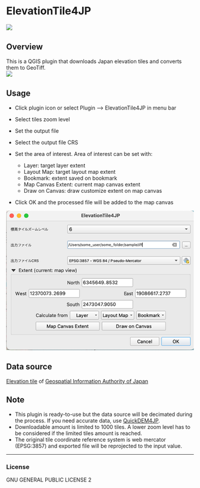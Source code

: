 # ElevationTile4JP
![](icon.png)

## Overview
This is a QGIS plugin that downloads Japan elevation tiles and converts them to GeoTiff.
<br>
![](./img/mov.gif)


## Usage

- Click plugin icon or select Plugin --> ElevationTile4JP in menu bar
- Select tiles zoom level
- Set the output file
- Select the output file CRS
- Set the area of interest. Area of interest can be set with:
  - Layer: target layer extent
  - Layout Map: target layout map extent
  - Bookmark: extent saved on bookmark
  - Map Canvas Extent: current map canvas extent
  - Draw on Canvas: draw customize extent on map canvas

- Click OK and the processed file will be added to the map canvas

<img src="img/dialog.png" alt="dialog" width="600"/>

## Data source
[Elevation tile](https://maps.gsi.go.jp/development/ichiran.html#dem) of [Geospatial Information Authority of Japan](https://www.gsi.go.jp/)

## Note
- This plugin is ready-to-use but the data source will be decimated during the process. If you need accurate data, use [QuickDEM4JP](https://github.com/MIERUNE/QuickDEM4JP).
- Downloadable amount is limited to 1000 tiles. A lower zoom level has to be considered if the limited tiles amount is reached.
- The original tile coordinate reference system is web mercator (EPSG:3857) and exported file will be reprojected to the input value.

---

### License
GNU GENERAL PUBLIC LICENSE 2